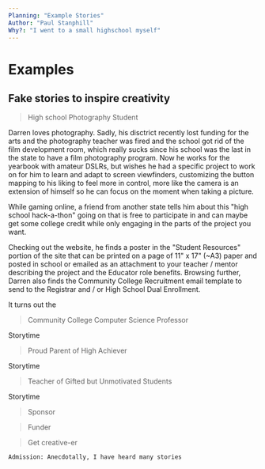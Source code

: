 ```yaml
---
Planning: "Example Stories"
Author: "Paul Stanphill"
Why?: "I went to a small highschool myself"
---
```


# Examples

## Fake stories to inspire creativity

> High school Photography Student

Darren loves photography. Sadly, his disctrict recently lost funding for the arts and the photography teacher was fired and the school got rid of the film development room, which really sucks since his school was the last in the state to have a film photography program. Now he works for the yearbook with amateur DSLRs, but wishes he had a specific project to work on for him to learn and adapt to screen viewfinders, customizing the button mapping to his liking to feel more in control, more like the camera is an extension of himself so he can focus on the moment when taking a picture.

While gaming online, a friend from another state tells him about this "high school hack-a-thon" going on that is free to participate in and can maybe get some college credit while only engaging in the parts of the project you want.

Checking out the website, he finds a poster in the "Student Resources" portion of the site that can be printed on a page of 11" x 17" (~A3) paper and posted in school or emailed as an attachment to your teacher / mentor describing the project and the Educator role benefits. Browsing further, Darren also finds the Community College Recruitment email template to send to the Registrar and / or High School Dual Enrollment.

It turns out the 

> Community College Computer Science Professor

Storytime

> Proud Parent of High Achiever

Storytime

> Teacher of Gifted but Unmotivated Students

Storytime

> Sponsor

> Funder

> Get creative-er

```
Admission: Anecdotally, I have heard many stories

```